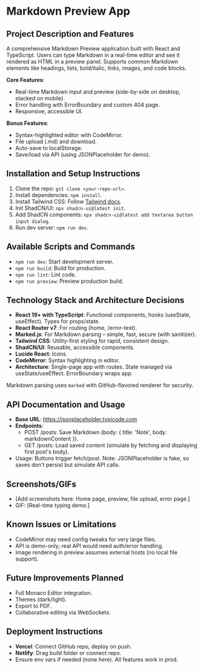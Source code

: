 # Markdown Preview App

## Project Description and Features
A comprehensive Markdown Preview application built with React and TypeScript. Users can type Markdown in a real-time editor and see it rendered as HTML in a preview panel. Supports common Markdown elements like headings, lists, bold/italic, links, images, and code blocks.

**Core Features**:
- Real-time Markdown input and preview (side-by-side on desktop, stacked on mobile).
- Error handling with ErrorBoundary and custom 404 page.
- Responsive, accessible UI.

**Bonus Features**:
- Syntax-highlighted editor with CodeMirror.
- File upload (.md) and download.
- Auto-save to localStorage.
- Save/load via API (using JSONPlaceholder for demo).

## Installation and Setup Instructions
1. Clone the repo: `git clone <your-repo-url>`.
2. Install dependencies: `npm install`.
3. Install Tailwind CSS: Follow [Tailwind docs](https://tailwindcss.com/docs/guides/vite).
4. Init ShadCN/UI: `npx shadcn-ui@latest init`.
5. Add ShadCN components: `npx shadcn-ui@latest add textarea button input dialog`.
6. Run dev server: `npm run dev`.

## Available Scripts and Commands
- `npm run dev`: Start development server.
- `npm run build`: Build for production.
- `npm run lint`: Lint code.
- `npm run preview`: Preview production build.

## Technology Stack and Architecture Decisions
- **React 19+ with TypeScript**: Functional components, hooks (useState, useEffect). Types for props/state.
- **React Router v7**: For routing (home, /error-test).
- **Marked.js**: For Markdown parsing – simple, fast, secure (with sanitizer).
- **Tailwind CSS**: Utility-first styling for rapid, consistent design.
- **ShadCN/UI**: Reusable, accessible components.
- **Lucide React**: Icons.
- **CodeMirror**: Syntax highlighting in editor.
- **Architecture**: Single-page app with routes. State managed via useState/useEffect. ErrorBoundary wraps app.

Markdown parsing uses `marked` with GitHub-flavored renderer for security.

## API Documentation and Usage
- **Base URL**: https://jsonplaceholder.typicode.com
- **Endpoints**:
  - POST /posts: Save Markdown (body: { title: 'Note', body: markdownContent }).
  - GET /posts: Load saved content (simulate by fetching and displaying first post's body).
- Usage: Buttons trigger fetch/post. Note: JSONPlaceholder is fake, so saves don't persist but simulate API calls.

## Screenshots/GIFs
- [Add screenshots here: Home page, preview, file upload, error page.]
- GIF: [Real-time typing demo.]

## Known Issues or Limitations
- CodeMirror may need config tweaks for very large files.
- API is demo-only; real API would need auth/error handling.
- Image rendering in preview assumes external hosts (no local file support).

## Future Improvements Planned
- Full Monaco Editor integration.
- Themes (dark/light).
- Export to PDF.
- Collaborative editing via WebSockets.

## Deployment Instructions
- **Vercel**: Connect GitHub repo, deploy on push.
- **Netlify**: Drag build folder or connect repo.
- Ensure env vars if needed (none here). All features work in prod.